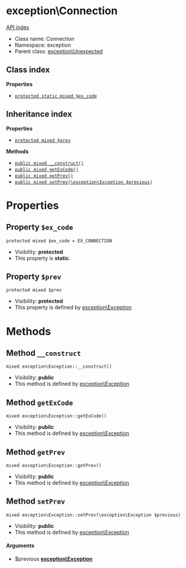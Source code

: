 # exception\Connection
[API index](../API-index.md)






* Class name: Connection
* Namespace: exception
* Parent class: [exception\Unexpected](../exception/Unexpected.md)




## Class index

**Properties**
* [`protected static mixed $ex_code`](#property-ex_code)



## Inheritance index

**Properties**
* [`protected mixed $prev`](#property-prev)

**Methods**
* [`public mixed __construct()`](#method-__construct)
* [`public mixed getExCode()`](#method-getExCode)
* [`public mixed getPrev()`](#method-getPrev)
* [`public mixed setPrev(\exception\Exception $previous)`](#method-setPrev)



# Properties


## Property `$ex_code`

```
protected mixed $ex_code = EX_CONNECTION
```





* Visibility: **protected**
* This property is **static**.


## Property `$prev`

```
protected mixed $prev
```





* Visibility: **protected**
* This property is defined by [exception\Exception](../exception/Exception.md)


# Methods


## Method `__construct`

```
mixed exception\Exception::__construct()
```





* Visibility: **public**
* This method is defined by [exception\Exception](../exception/Exception.md)



## Method `getExCode`

```
mixed exception\Exception::getExCode()
```





* Visibility: **public**
* This method is defined by [exception\Exception](../exception/Exception.md)



## Method `getPrev`

```
mixed exception\Exception::getPrev()
```





* Visibility: **public**
* This method is defined by [exception\Exception](../exception/Exception.md)



## Method `setPrev`

```
mixed exception\Exception::setPrev(\exception\Exception $previous)
```





* Visibility: **public**
* This method is defined by [exception\Exception](../exception/Exception.md)

#### Arguments

* $previous **[exception\Exception](../exception/Exception.md)**


